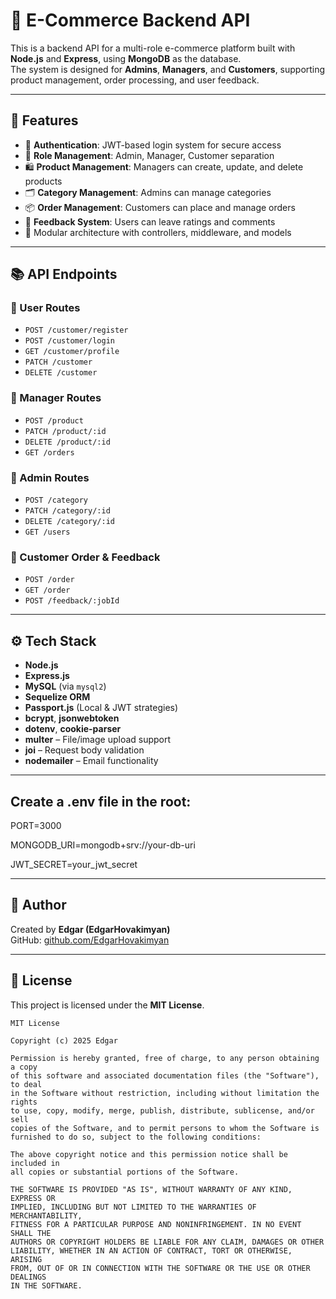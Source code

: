 
# 🛒 E-Commerce Backend API

This is a backend API for a multi-role e-commerce platform built with **Node.js** and **Express**, using **MongoDB** as the database.  
The system is designed for **Admins**, **Managers**, and **Customers**, supporting product management, order processing, and user feedback.

---

## 🚀 Features

- 🔐 **Authentication**: JWT-based login system for secure access
- 👥 **Role Management**: Admin, Manager, Customer separation
- 🛍️ **Product Management**: Managers can create, update, and delete products
- 🗂️ **Category Management**: Admins can manage categories
- 📦 **Order Management**: Customers can place and manage orders
- 💬 **Feedback System**: Users can leave ratings and comments
- 🧰 Modular architecture with controllers, middleware, and models

---

## 📚 API Endpoints

### 👤 User Routes
- `POST /customer/register`
- `POST /customer/login`
- `GET /customer/profile`
- `PATCH /customer`
- `DELETE /customer`

### 🛒 Manager Routes
- `POST /product`
- `PATCH /product/:id`
- `DELETE /product/:id`
- `GET /orders`

### 👑 Admin Routes
- `POST /category`
- `PATCH /category/:id`
- `DELETE /category/:id`
- `GET /users`

### 💼 Customer Order & Feedback
- `POST /order`
- `GET /order`
- `POST /feedback/:jobId`

---

## ⚙️ Tech Stack


- **Node.js**
- **Express.js**
- **MySQL** (via `mysql2`)
- **Sequelize ORM**
- **Passport.js** (Local & JWT strategies)
- **bcrypt**, **jsonwebtoken**
- **dotenv**, **cookie-parser**
- **multer** – File/image upload support
- **joi** – Request body validation
- **nodemailer** – Email functionality

---

## Create a .env file in the root:

PORT=3000

MONGODB_URI=mongodb+srv://your-db-uri

JWT_SECRET=your_jwt_secret

---

## 🧠 Author

Created by **Edgar (EdgarHovakimyan)**  
GitHub: [github.com/EdgarHovakimyan](https://github.com/EdgarHovakimyan)

---

## 📄 License

This project is licensed under the **MIT License**.

```
MIT License

Copyright (c) 2025 Edgar

Permission is hereby granted, free of charge, to any person obtaining a copy
of this software and associated documentation files (the "Software"), to deal
in the Software without restriction, including without limitation the rights  
to use, copy, modify, merge, publish, distribute, sublicense, and/or sell  
copies of the Software, and to permit persons to whom the Software is  
furnished to do so, subject to the following conditions:

The above copyright notice and this permission notice shall be included in  
all copies or substantial portions of the Software.

THE SOFTWARE IS PROVIDED "AS IS", WITHOUT WARRANTY OF ANY KIND, EXPRESS OR  
IMPLIED, INCLUDING BUT NOT LIMITED TO THE WARRANTIES OF MERCHANTABILITY,  
FITNESS FOR A PARTICULAR PURPOSE AND NONINFRINGEMENT. IN NO EVENT SHALL THE  
AUTHORS OR COPYRIGHT HOLDERS BE LIABLE FOR ANY CLAIM, DAMAGES OR OTHER  
LIABILITY, WHETHER IN AN ACTION OF CONTRACT, TORT OR OTHERWISE, ARISING  
FROM, OUT OF OR IN CONNECTION WITH THE SOFTWARE OR THE USE OR OTHER DEALINGS  
IN THE SOFTWARE.
```
